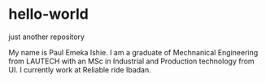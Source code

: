 # hello-world
just another repository



My name is Paul Emeka Ishie. I am a graduate of Mechnanical Engineering from LAUTECH with an MSc in Industrial and Production technology from UI. I currently work at Reliable ride Ibadan.
